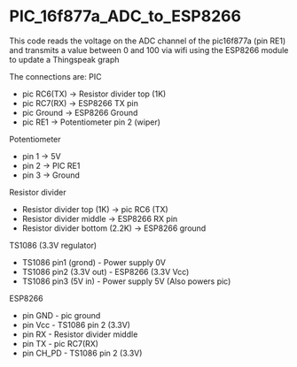 # PIC_16f877a_ADC_to_ESP8266
This code reads the voltage on the ADC channel of the pic16f877a (pin RE1) and transmits a value between 0 and 100 via wifi
using the ESP8266 module to update a Thingspeak graph

The connections are:
PIC
- pic RC6(TX) -> Resistor divider top (1K)
- pic RC7(RX) -> ESP8266 TX pin
- pic Ground  -> ESP8266 Ground
- pic RE1     -> Potentiometer pin 2 (wiper)

Potentiometer
- pin 1  -> 5V     
- pin 2  -> PIC RE1
- pin 3  -> Ground

Resistor divider
- Resistor divider top (1K)      -> pic RC6 (TX)
- Resistor divider middle        -> ESP8266 RX pin
- Resistor divider bottom (2.2K) -> ESP8266 ground

TS1086 (3.3V regulator)
- TS1086 pin1 (grond)    - Power supply 0V
- TS1086 pin2 (3.3V out) - ESP8266 (3.3V Vcc)
- TS1086 pin3 (5V in)    - Power supply 5V (Also powers pic)

ESP8266
- pin GND   - pic ground
- pin Vcc   - TS1086 pin 2 (3.3V)
- pin RX    - Resistor divider middle
- pin TX    - pic RC7(RX)
- pin CH_PD - TS1086 pin 2 (3.3V)

